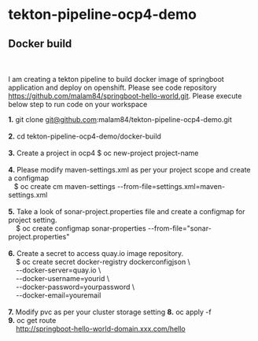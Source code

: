 # tekton-pipeline-ocp4-demo

## Docker build
<br/><br/>
I am creating a tekton pipeline to build docker image of springboot application and deploy on openshift. Please see code repository https://github.com/malam84/springboot-hello-world.git. Please execute below step to run code on your workspace

<b>1.</b> git clone git@github.com:malam84/tekton-pipeline-ocp4-demo.git 
<br/><br/>
<b>2.</b> cd tekton-pipeline-ocp4-demo/docker-build
<br/><br/>
<b>3.</b> Create a project in ocp4  $ oc new-project project-name
<br/><br/>
<b>4.</b> Please modify maven-settings.xml as per your project scope and create a configmap <br> &nbsp; &nbsp;$ oc create cm maven-settings --from-file=settings.xml=maven-settings.xml
<br/><br/>
<b>5.</b> Take a look of sonar-project.properties file and create a configmap for project setting. <br>
 &nbsp; &nbsp; $ oc create configmap sonar-properties --from-file="sonar-project.properties"
<br/><br/>
<b>6.</b> Create a secret to access quay.io image repository. <br>
   &nbsp; &nbsp;   $ oc create secret docker-registry dockerconfigjson \ <br>
    &nbsp; &nbsp;     --docker-server=quay.io \ <br>
 &nbsp; &nbsp;   --docker-username=yourid \ <br>
 &nbsp; &nbsp;   --docker-password=yourpassword \ <br>
 &nbsp; &nbsp;   --docker-email=youremail
<br/><br/>
<b>7.</b> Modify pvc as per your cluster storage setting
<b>8.</b> oc apply -f  <br/>
<b>9.</b> oc get route  <br> &nbsp; &nbsp; http://springboot-hello-world-domain.xxx.com/hello <br/>
</br></br>




